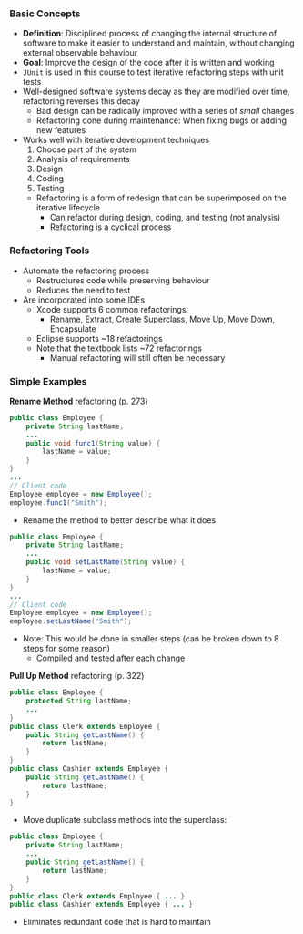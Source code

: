 ### Basic Concepts
 - **Definition**: Disciplined process of changing the internal structure of software to make it easier to understand and maintain, without changing external observable behaviour
 - **Goal**: Improve the design of the code after it is written and working
 - `JUnit` is used in this course to test iterative refactoring steps with unit tests
 - Well-designed software systems decay as they are modified over time, refactoring reverses this decay
	 - Bad design can be radically improved with a series of *small* changes
	 - Refactoring done during maintenance: When fixing bugs or adding new features
 - Works well with iterative development techniques
	 1. Choose part of the system
	 2. Analysis of requirements
	 3. Design
	 4. Coding
	 5. Testing
	 - Refactoring is a form of redesign that can be superimposed on the iterative lifecycle
		 - Can refactor during design, coding, and testing (not analysis)
		 - Refactoring is a cyclical process

### Refactoring Tools
 - Automate the refactoring process
	 - Restructures code while preserving behaviour
	 - Reduces the need to test
 - Are incorporated into some IDEs
	 - Xcode supports 6 common refactorings:
		 - Rename, Extract, Create Superclass, Move Up, Move Down, Encapsulate
	 - Eclipse supports ~18 refactorings
	 - Note that the textbook lists ~72 refactorings
		 - Manual refactoring will still often be necessary
### Simple Examples
**Rename Method** refactoring (p. 273)
```java
public class Employee {
	private String lastName;
	...
	public void func1(String value) {
		lastName = value;
	}
}
...
// Client code
Employee employee = new Employee();
employee.func1("Smith");
```
 - Rename the method to better describe what it does
```java
public class Employee {
	private String lastName;
	...
	public void setLastName(String value) {
		lastName = value;
	}
}
...
// Client code
Employee employee = new Employee();
employee.setLastName("Smith");
```
 - Note: This would be done in smaller steps (can be broken down to 8 steps for some reason)
	 - Compiled and tested after each change

**Pull Up Method** refactoring (p. 322)
```java
public class Employee {
	protected String lastName;
	...
}
public class Clerk extends Employee {
	public String getLastName() {
		return lastName;
	}
}
public class Cashier extends Employee {
	public String getLastName() {
		return lastName;
	}
}
```
 - Move duplicate subclass methods into the superclass:
```java
public class Employee {
	private String lastName;
	...
	public String getLastName() {
		return lastName;
	}
}
public class Clerk extends Employee { ... }
public class Cashier extends Employee { ... }
```
 - Eliminates redundant code that is hard to maintain